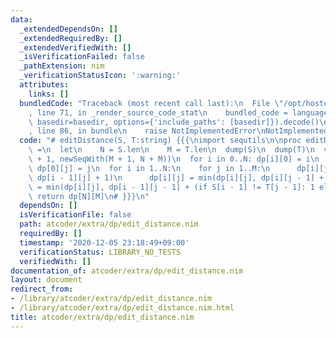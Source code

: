 ```yaml
---
data:
  _extendedDependsOn: []
  _extendedRequiredBy: []
  _extendedVerifiedWith: []
  _isVerificationFailed: false
  _pathExtension: nim
  _verificationStatusIcon: ':warning:'
  attributes:
    links: []
  bundledCode: "Traceback (most recent call last):\n  File \"/opt/hostedtoolcache/Python/3.10.1/x64/lib/python3.10/site-packages/onlinejudge_verify/documentation/build.py\"\
    , line 71, in _render_source_code_stat\n    bundled_code = language.bundle(stat.path,\
    \ basedir=basedir, options={'include_paths': [basedir]}).decode()\n  File \"/opt/hostedtoolcache/Python/3.10.1/x64/lib/python3.10/site-packages/onlinejudge_verify/languages/nim.py\"\
    , line 86, in bundle\n    raise NotImplementedError\nNotImplementedError\n"
  code: "# editDistance(S, T:string) {{{\nimport sequtils\n\nproc editDistance(S,T:string):int\
    \ =\n  let\n    N = S.len\n    M = T.len\n  dump(S)\n  dump(T)\n  var dp = newSeqWith(N\
    \ + 1, newSeqWith(M + 1, N + M))\n  for i in 0..N: dp[i][0] = i\n  for j in 0..M:\
    \ dp[0][j] = j\n  for i in 1..N:\n    for j in 1..M:\n      dp[i][j] = min(dp[i][j],\
    \ dp[i - 1][j] + 1)\n      dp[i][j] = min(dp[i][j], dp[i][j - 1] + 1)\n      dp[i][j]\
    \ = min(dp[i][j], dp[i - 1][j - 1] + (if S[i - 1] != T[j - 1]: 1 else: 0))\n \
    \ return dp[N][M]\n# }}}\n"
  dependsOn: []
  isVerificationFile: false
  path: atcoder/extra/dp/edit_distance.nim
  requiredBy: []
  timestamp: '2020-12-05 23:18:49+09:00'
  verificationStatus: LIBRARY_NO_TESTS
  verifiedWith: []
documentation_of: atcoder/extra/dp/edit_distance.nim
layout: document
redirect_from:
- /library/atcoder/extra/dp/edit_distance.nim
- /library/atcoder/extra/dp/edit_distance.nim.html
title: atcoder/extra/dp/edit_distance.nim
---
```

